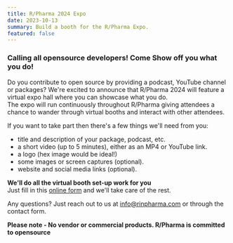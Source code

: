 ```yaml
---
title: R/Pharma 2024 Expo
date: 2023-10-13
summary: Build a booth for the R/Pharma Expo.
featured: false
---
```


### Calling all opensource developers! Come Show off you what you do!

Do you contribute to open source by providing a podcast, YouTube channel or packages?  We're excited to announce that R/Pharma 2024 will feature a virtual expo hall where you can showcase what you do.  
The expo will run continuously throughout R/Pharma giving attendees a chance to wander through virtual booths and interact with other attendees.

If you want to take part then there's a few things we'll need from you:
-  title and description of your package, podcast, etc.
-  a short video (up to 5 minutes), either as an MP4 or YouTube link.
-  a logo (hex image would be ideal!)
-  some images or screen captures (optional).
-  website and social media links (optional).

**We'll do all the virtual booth set-up work for you**  
Just fill in this [online form](https://docs.google.com/forms/d/e/1FAIpQLSc9optXVfzmEt29y0wi3iR11L9DKSC8WVvSqe2urUnPC6ZX_g/viewform?usp=sf_link) and we'll take care of the rest.

Any questions?  Just reach out to us at info@rinpharma.com or through the contact form.

**Please note - No vendor or commercial products.  R/Pharma is committed to opensource**
